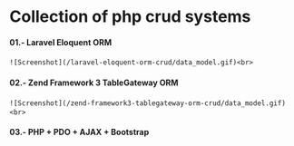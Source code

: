 # Collection of php crud systems

#### 01.- Laravel Eloquent ORM<br>
	![Screenshot](/laravel-eloquent-orm-crud/data_model.gif)<br>
#### 02.- Zend Framework 3 TableGateway ORM<br>
	![Screenshot](/zend-framework3-tablegateway-orm-crud/data_model.gif)<br>
#### 03.- PHP + PDO + AJAX + Bootstrap 
	